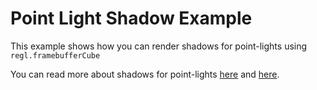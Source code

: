 # Point Light Shadow Example

This example shows how you can render shadows for point-lights using `regl.framebufferCube`

You can read more about shadows for point-lights [here](https://developer.nvidia.com/gpugems/GPUGems/gpugems_ch12.html) and [here](http://learnopengl.com/#!Advanced-Lighting/Shadows/Point-Shadows).